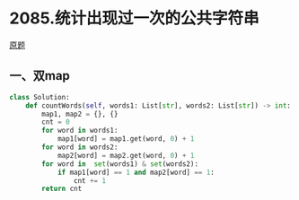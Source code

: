 # 2085.统计出现过一次的公共字符串

[原题](https://leetcode-cn.com/problems/count-common-words-with-one-occurrence/)

## 一、双map

```python
class Solution:
    def countWords(self, words1: List[str], words2: List[str]) -> int:
        map1, map2 = {}, {}
        cnt = 0
        for word in words1:
            map1[word] = map1.get(word, 0) + 1
        for word in words2:
            map2[word] = map2.get(word, 0) + 1
        for word in  set(words1) & set(words2):
            if map1[word] == 1 and map2[word] == 1:
                cnt += 1
        return cnt  
```

